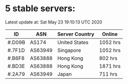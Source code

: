 # 5 stable servers:

Latest update at: Sat May 23 19:10:13 UTC 2020

| ID | ASN | Server Country | Online |
| -- | --- | -------------- | ------ |
| #.D09B | AS174 | United States | 1052 hrs |
| #.7F1D | AS63949 | Singapore | 1052 hrs |
| #.B6F8 | AS63888 | Hong Kong | 802 hrs |
| #.BD3E | AS63888 | Hong Kong | 1871 hrs |
| #.2A79 | AS63949 | Japan | 711 hrs |


